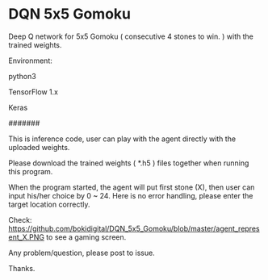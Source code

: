 # DQN 5x5 Gomoku
Deep Q network for 5x5 Gomoku ( consecutive 4 stones to win. ) with the trained weights.

Environment: 

python3 

TensorFlow 1.x 

Keras

#######

This is inference code, user can play with the agent directly with the uploaded weights.

Please download the trained weights ( *.h5 ) files together when running this program.

When the program started, the agent will put first stone (X), then user can input his/her choice by 0 ~ 24. Here is no error handling, please enter the target location correctly.

Check: https://github.com/bokidigital/DQN_5x5_Gomoku/blob/master/agent_represent_X.PNG to see a gaming screen.

Any problem/question, please post to issue.

Thanks.
